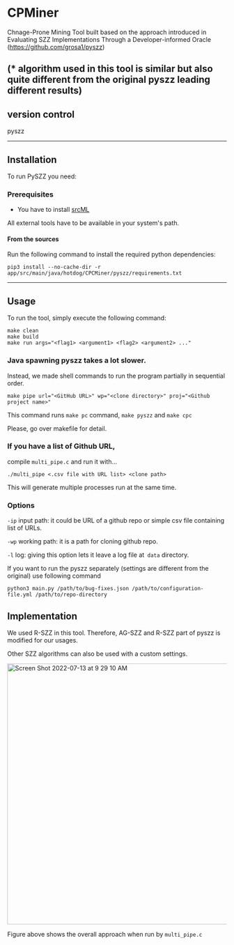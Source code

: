 # CPMiner

Chnage-Prone Mining Tool built based on the approach introduced in Evaluating SZZ Implementations Through a Developer-informed Oracle (https://github.com/grosa1/pyszz)

(* algorithm used in this tool is similar but also quite different from the original pyszz leading different results)
---
## version control
pyszz

---
## Installation

To run PySZZ you need:

### Prerequisites

* You have to install [srcML](http://www.srcml.org/)

All external tools have to be available in your system's path.

#### From the sources

Run the following command to install the required python dependencies:

```
pip3 install --no-cache-dir -r app/src/main/java/hotdog/CPCMiner/pyszz/requirements.txt
```
---
## Usage

To run the tool, simply execute the following command:
```
make clean
make build
make run args="<flag1> <argument1> <flag2> <argument2> ..."
```

### Java spawning pyszz takes a lot slower.

Instead, we made shell commands to run the program partially in sequential order.

```
make pipe url="<GitHub URL>" wp="<clone directory>" proj="<Github project name>"
```

This command runs `make pc` command, `make pyszz` and `make cpc`

Please, go over makefile for detail.

### If you have a list of Github URL,

compile `multi_pipe.c` and run it with...

`./multi_pipe <.csv file with URL list> <clone path>`

This will generate multiple processes run at the same time.

### Options

`-ip` input path: it could be URL of a github repo or simple csv file containing list of URLs.

`-wp` working path: it is a path for cloning github repo.

`-l` log: giving this option lets it leave a log file at` data` directory.


If you want to run the pyszz separately (settings are different from the original) use following command
```
python3 main.py /path/to/bug-fixes.json /path/to/configuration-file.yml /path/to/repo-directory
```

## Implementation

We used R-SZZ in this tool. Therefore, AG-SZZ and R-SZZ part of pyszz is modified for our usages.

Other SZZ algorithms can also be used with a custom settings.

<img width="599" alt="Screen Shot 2022-07-13 at 9 29 10 AM" src="https://user-images.githubusercontent.com/83571012/178623296-84ca84f0-f611-4d54-b518-3dcf2c4d649e.png">

Figure above shows the overall approach when run by `multi_pipe.c`
